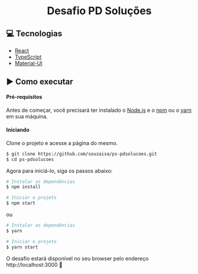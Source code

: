 <h1 align="center">Desafio PD Soluções</h1>

## :computer: Tecnologias 
- [React](https://reactjs.org)
- [TypeScript](https://www.typescriptlang.org/)
- [Material-UI](https://mui.com/pt/)

## :arrow_forward: Como executar
#### Pré-requisitos
Antes de começar, você precisará ter instalado o [Node.js](https://nodejs.org/en/) e o [npm](https://docs.npmjs.com/) ou o [yarn](https://yarnpkg.com/getting-started) em sua máquina.

#### Iniciando
Clone o projeto e acesse a página do mesmo.
```bash
$ git clone https://github.com/souzaisa/ps-pdsolucoes.git
$ cd ps-pdsolucoes
```
Agora para iniciá-lo, siga os passos abaixo:
```bash
# Instalar as dependências
$ npm install

# Iniciar o projeto
$ npm start
```
ou
```bash
# Instalar as dependências
$ yarn

# Iniciar o projeto
$ yarn start
```
O desafio estará disponível no seu browser pelo endereço http://localhost:3000 :dizzy:

